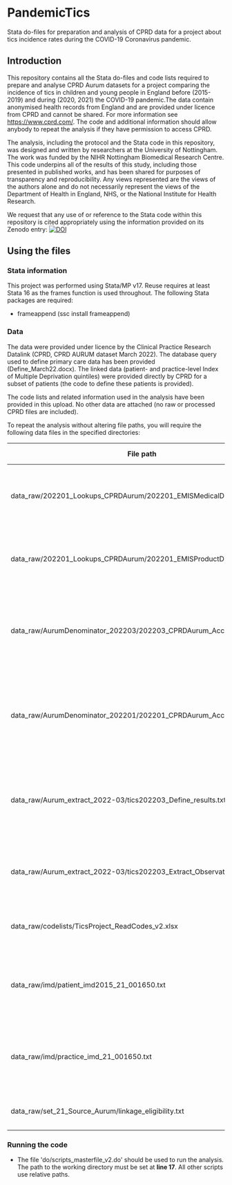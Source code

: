 # PandemicTics
Stata do-files for preparation and analysis of CPRD data for a project about tics incidence rates during the COVID-19 Coronavirus pandemic.

## Introduction
This repository contains all the Stata do-files and code lists required to prepare and analyse CPRD Aurum datasets for a project comparing the incidence of tics in children and young people in England before (2015-2019) and during (2020, 2021) the COVID-19 pandemic.The data contain anonymised health records from England and are provided under licence from CPRD and cannot be shared. For more information see https://www.cprd.com/. The code and additional information should allow anybody to repeat the analysis if they have permission to access CPRD.

The analysis, including the protocol and the Stata code in this repository, was designed and written by researchers at the University of Nottingham. The work was funded by the NIHR Nottingham Biomedical Research Centre. This code underpins all of the results of this study, including those presented in published works, and has been shared for purposes of transparency and reproducibility. Any views represented are the views of the authors alone and do not necessarily represent the views of the Department of Health in England, NHS, or the National Institute for Health Research.

We request that any use of or reference to the Stata code within this repository is cited appropriately using the information provided on its Zenodo entry: [![DOI](https://zenodo.org/badge/496284777.svg)](https://zenodo.org/badge/latestdoi/496284777)


## Using the files
### Stata information
This project was performed using Stata/MP v17. Reuse requires at least Stata 16 as the frames function is used throughout. The following Stata packages are required:
- frameappend (ssc install frameappend)

### Data
The data were provided under licence by the Clinical Practice Research Datalink (CPRD, CPRD AURUM dataset March 2022). The database query used to define primary care data has been provided (Define_March22.docx). The linked data (patient- and practice-level Index of Multiple Deprivation quintiles) were provided directly by CPRD for a subset of patients (the code to define these patients is provided).

The code lists and related information used in the analysis have been provided in this upload. No other data are attached (no raw or processed CPRD files are included). 

To repeat the analysis without altering file paths, you will require the following data files in the specified directories:

File path | File description
--------- | ----------------
data_raw/202201_Lookups_CPRDAurum/202201_EMISMedicalDictionary.txt | Jan 2022 CPRD Aurum Medical Dictionary as provided by CPRD
data_raw/202201_Lookups_CPRDAurum/202201_EMISProductDictionary.txt | Jan 2022 CPRD Aurum Product Dictionary as provided by CPRD
data_raw/AurumDenominator_202203/202203_CPRDAurum_AcceptablePats.txt | Mar 2022 CPRD Aurum 'Acceptable patients' denominator file as provided by CPRD
data_raw/AurumDenominator_202201/202201_CPRDAurum_AcceptablePats.txt | Jan 2022 CPRD Aurum 'Acceptable patients' denominator file (used to define linkage eligibility)
data_raw/Aurum_extract_2022-03/tics202203_Define_results.txt | List of patients meeting eligibility criteria after querying CPRD Define (Mar 2022)
data_raw/Aurum_extract_2022-03/tics202203_Extract_Observation_001.txt | Observation file for eligible patients as extracted from CPRD (Mar 2022)
data_raw/codelists/TicsProject_ReadCodes_v2.xlsx | Code list lookup file, provided in this repository
data_raw/imd/patient_imd2015_21_001650.txt | Linked data set, patient-level IMD, provided by CPRD, based on Jan 2022 linkage
data_raw/imd/practice_imd_21_001650.txt | Linked data set, practice level IMD, provided by CPRD, based on Jan 2022 linkage
data_raw/set_21_Source_Aurum/linkage_eligibility.txt | Linkage set 21 source file provided by CPRD

### Running the code
- The file 'do/scripts_masterfile_v2.do' should be used to run the analysis. The path to the working directory must be set at **line 17**. All other scripts use relative paths.
